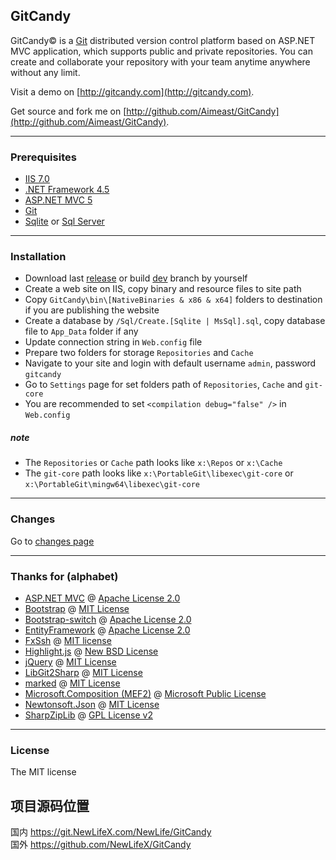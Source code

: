 ﻿## GitCandy
GitCandy© is a [Git](http://git-scm.com/documentation) distributed version control platform based on ASP.NET MVC application, which supports public and private repositories. You can create and collaborate your repository with your team anytime anywhere without any limit.

Visit a demo on [http://gitcandy.com](http://gitcandy.com).

Get source and fork me on [http://github.com/Aimeast/GitCandy](http://github.com/Aimeast/GitCandy).

---
### Prerequisites
* [IIS 7.0](http://www.iis.net/learn)
* [.NET Framework 4.5](http://www.microsoft.com/en-us/download/details.aspx?id=30653)
* [ASP.NET MVC 5](http://www.asp.net/mvc/tutorials/mvc-5)
* [Git](http://git-for-windows.github.io/)
* [Sqlite](http://system.data.sqlite.org/index.html/doc/trunk/www/downloads.wiki) or [Sql Server](http://www.microsoft.com/en-us/sqlserver/get-sql-server/try-it.aspx)

---
### Installation
* Download last [release](http://github.com/Aimeast/GitCandy/releases) or build [dev](http://github.com/Aimeast/GitCandy/dev) branch by yourself
* Create a web site on IIS, copy binary and resource files to site path
* Copy `GitCandy\bin\[NativeBinaries & x86 & x64]` folders to destination if you are publishing the website
* Create a database by `/Sql/Create.[Sqlite | MsSql].sql`, copy database file to `App_Data` folder if any
* Update connection string in `Web.config` file
* Prepare two folders for storage `Repositories` and `Cache`
* Navigate to your site and login with default username `admin`, password `gitcandy`
* Go to `Settings` page for set folders path of `Repositories`, `Cache` and `git-core`
* You are recommended to set `<compilation debug="false" />` in `Web.config`

##### *note*
* The `Repositories` or `Cache` path looks like `x:\Repos` or `x:\Cache`
* The `git-core` path looks like `x:\PortableGit\libexec\git-core` or `x:\PortableGit\mingw64\libexec\git-core`

---
### Changes
Go to [changes page](http://github.com/Aimeast/GitCandy/blob/dev/CHANGES.md)

---
### Thanks for (alphabet)
* [ASP.NET MVC](http://aspnetwebstack.codeplex.com/) @ [Apache License 2.0](http://aspnetwebstack.codeplex.com/license)
* [Bootstrap](http://github.com/twbs/bootstrap) @ [MIT License](http://github.com/twbs/bootstrap/blob/master/LICENSE)
* [Bootstrap-switch](http://github.com/nostalgiaz/bootstrap-switch) @ [Apache License 2.0](http://github.com/nostalgiaz/bootstrap-switch/blob/master/LICENSE)
* [EntityFramework](http://entityframework.codeplex.com/) @ [Apache License 2.0](http://entityframework.codeplex.com/license)
* [FxSsh](http://github.com/Aimeast/FxSsh) @ [MIT license](http://github.com/Aimeast/FxSsh/blob/master/LICENSE.md)
* [Highlight.js](http://github.com/isagalaev/highlight.js) @ [New BSD License](http://github.com/isagalaev/highlight.js/blob/master/LICENSE)
* [jQuery](http://github.com/jquery/jquery) @ [MIT License](http://github.com/jquery/jquery/blob/master/MIT-LICENSE.txt)
* [LibGit2Sharp](http://github.com/libgit2/libgit2sharp) @ [MIT License](http://github.com/libgit2/libgit2sharp/blob/master/LICENSE.md)
* [marked](http://github.com/chjj/marked) @ [MIT License](http://github.com/chjj/marked/blob/master/LICENSE)
* [Microsoft.Composition (MEF2)](http://mef.codeplex.com/) @ [Microsoft Public License](http://mef.codeplex.com/license)
* [Newtonsoft.Json](http://json.codeplex.com/) @ [MIT License](http://json.codeplex.com/license)
* [SharpZipLib](http://github.com/icsharpcode/SharpZipLib) @ [GPL License v2](http://github.com/icsharpcode/SharpZipLib/blob/master/doc/COPYING.txt)

---
### License
The MIT license

## 项目源码位置
国内 https://git.NewLifeX.com/NewLife/GitCandy  
国外 https://github.com/NewLifeX/GitCandy  
